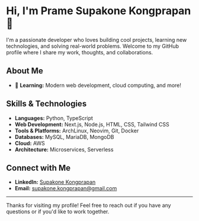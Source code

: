 # Hi, I'm **Prame Supakone Kongprapan** 👋

I'm a passionate developer who loves building cool projects, learning new technologies, and solving real-world problems. Welcome to my GitHub profile where I share my work, thoughts, and collaborations.

## About Me

- 🌱 **Learning:** Modern web development, cloud computing, and more!

## Skills & Technologies

- **Languages:** Python, TypeScript
- **Web Development:** Next.js, Node.js, HTML, CSS, Tailwind CSS
- **Tools & Platforms:** ArchLinux, Neovim, Git, Docker 
- **Databases:** MySQL, MariaDB, MongoDB
- **Cloud:** AWS
- **Architecture:** Microservices, Serverless

## Connect with Me

- **LinkedIn:** [Supakone Kongprapan](https://www.linkedin.com/in/supakone-kongprapan)
- **Email:** [supakone.kongprapan@gmail.com](mailto:supakone.kongprapan@gmail.com)

---

Thanks for visiting my profile! Feel free to reach out if you have any questions or if you'd like to work together.

